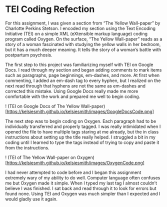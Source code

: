 # TEI Coding Refection 

For this assignment, I was given a section from “The Yellow Wall-paper” by Charlotte Perkins Stetson. I encoded my section using the Text Encoding Initiative (TEI) on a simple XML (eXtensible markup language) coding program called Oxygen. On the surface, “The Yellow Wall-paper” reads as a story of a woman fascinated with studying the yellow walls in her bedroom, but it has a much deeper meaning. It tells the story of a woman’s battle with postpartum psychosis.

The first step to this project was familiarizing myself with TEI on Google Docs. I read through my section and began adding comments to mark items such as paragraphs, page beginnings, em-dashes, and more. At first when commenting, I added an em-dash tag to every hyphen, but I realized on the next read through that hyphens are not the same as em-dashes and corrected this mistake. Using Google Docs really made me more comfortable with the work and prepared me well to begin coding. 

! (TEI on Google Docs of The Yellow Wall-paper)[https://kelsiesmith.github.io/kelsiesmith/images/GoogleDocsCode.png]

The next step was to begin coding on Oxygen. Each paragraph had to be individually transferred and properly tagged. I was really intimidated when I opened the file to have multiple tags staring at me already, but the in class instructions about setting up the title really helped. I struggled a bit in my coding until I learned to type the tags instead of trying to copy and paste it from the instructions. 

! (TEI of The Yellow Wall-paper on Oxygen)[https://kelsiesmith.github.io/kelsiesmith/images/OxygenCode.png]

I had never attempted to code before and I began this assignment extremely wary of my ability to do well. Computer language often confuses me but Oxygen made it simple. When I typed my last tag I almost couldn’t believe I was finished. I sat back and read through it to look for errors but found none. Using TEI and Oxygen was much simpler than I expected and I would gladly use it again.
